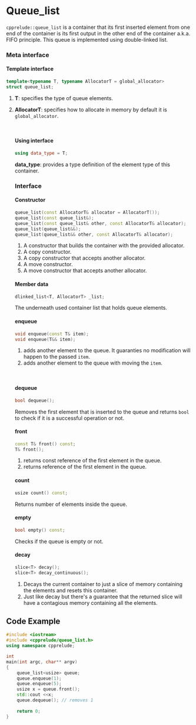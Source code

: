 # Queue_list

`cpprelude::queue_list` is a container that its first inserted element from one end of the container is its first output in the other end of the container a.k.a. FIFO principle. This queue is implemented using double-linked list.

### Meta interface

#### Template interface

```c++
template<typename T, typename AllocatorT = global_allocator>
struct queue_list;
```

1. **T**: specifies the type of queue elements.

2. **AllocatorT**: specifies how to allocate in memory by default it is `global_allocator`.

   ​

   #### Using interface

   ```C++
   using data_type = T;
   ```

   **data_type**: provides a type definition of the element type of this container.

   ### Interface

   #### Constructor

   ```c++
   queue_list(const AllocatorT& allocator = AllocatorT());
   queue_list(const queue_list&);
   queue_list(const queue_list& other, const AllocatorT& allocator);
   queue_list(queue_list&&);
   queue_list(queue_list&& other, const AllocatorT& allocator); 
   ```

   1. A constructor that builds the container with the provided allocator.
   2. A copy constructor.
   3. A copy constructor that accepts another allocator.
   4. A move constructor.
   5. A move constructor that accepts another allocator.

   #### Member data

   ```c++
   dlinked_list<T, AllocatorT> _list;
   ```

   The underneath used container list that holds queue elements.

   #### enqueue

   ```C++
   void enqueue(const T& item);
   void enqueue(T&& item);
   ```

   1. adds another element to the queue. It guaranties no modification will happen to the passed `item`.
   2. adds another element to the queue with moving the `item`.

   ​

   #### dequeue

   ```C++
   bool dequeue();
   ```

   Removes the first element that is inserted to the queue and returns `bool` to check if it is a successful operation or not. 

   #### front

   ```C++
   const T& front() const;
   T& front();
   ```

   1. returns const reference of the first element in the queue.
   2. returns reference of the first element in the queue.

   #### count

   ```c++
   usize count() const;
   ```

   Returns number of elements  inside the queue.

   #### empty

   ```c++
   bool empty() const;
   ```

   Checks if the queue is empty or not.

   #### decay

   ```c++
   slice<T> decay();
   slice<T> decay_continuous();
   ```

   1. Decays the current container to just a slice of memory containing the elements and resets this container.
   2. Just like decay but there's a guarantee that the returned slice will have a contagious memory containing all the elements.



## Code Example

```c++
#include <iostream>
#include <cpprelude/queue_list.h>
using namespace cpprelude;

int
main(int argc, char** argv)
{
 	queue_list<usize> queue;
	queue.enqueue(1);
	queue.enqueue(5);
	usize x = queue.front();
	std::cout <<x;
	queue.dequeue(); // removes 1
  
	return 0;
}
```

